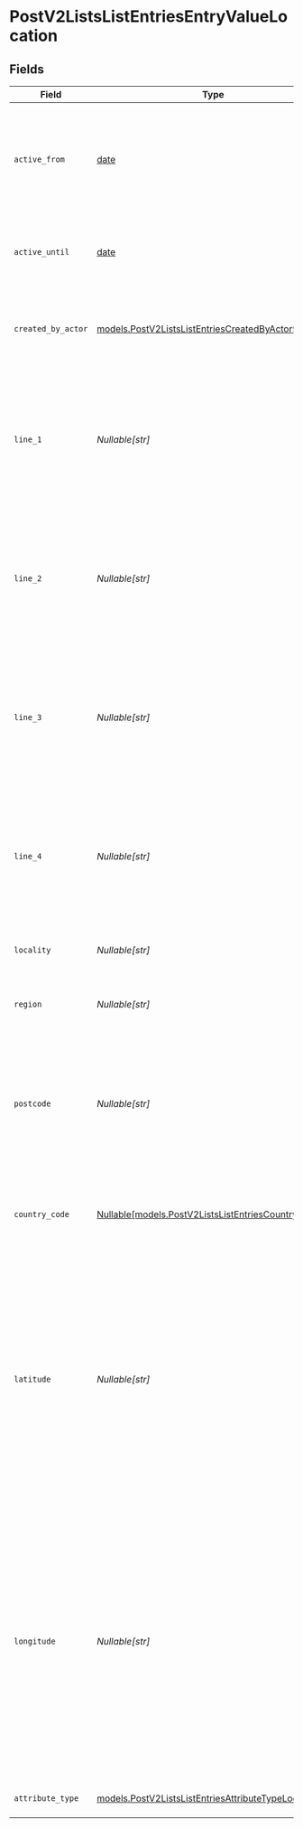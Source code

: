 # PostV2ListsListEntriesEntryValueLocation


## Fields

| Field                                                                                                                                                                                                                                                                                                      | Type                                                                                                                                                                                                                                                                                                       | Required                                                                                                                                                                                                                                                                                                   | Description                                                                                                                                                                                                                                                                                                | Example                                                                                                                                                                                                                                                                                                    |
| ---------------------------------------------------------------------------------------------------------------------------------------------------------------------------------------------------------------------------------------------------------------------------------------------------------- | ---------------------------------------------------------------------------------------------------------------------------------------------------------------------------------------------------------------------------------------------------------------------------------------------------------- | ---------------------------------------------------------------------------------------------------------------------------------------------------------------------------------------------------------------------------------------------------------------------------------------------------------- | ---------------------------------------------------------------------------------------------------------------------------------------------------------------------------------------------------------------------------------------------------------------------------------------------------------- | ---------------------------------------------------------------------------------------------------------------------------------------------------------------------------------------------------------------------------------------------------------------------------------------------------------- |
| `active_from`                                                                                                                                                                                                                                                                                              | [date](https://docs.python.org/3/library/datetime.html#date-objects)                                                                                                                                                                                                                                       | :heavy_check_mark:                                                                                                                                                                                                                                                                                         | The point in time at which this value was made "active". `active_from` can be considered roughly analogous to `created_at`.                                                                                                                                                                                | 2023-01-01T15:00:00.000000000Z                                                                                                                                                                                                                                                                             |
| `active_until`                                                                                                                                                                                                                                                                                             | [date](https://docs.python.org/3/library/datetime.html#date-objects)                                                                                                                                                                                                                                       | :heavy_check_mark:                                                                                                                                                                                                                                                                                         | The point in time at which this value was deactivated. If `null`, the value is active.                                                                                                                                                                                                                     | 2023-01-01T15:00:00.000000000Z                                                                                                                                                                                                                                                                             |
| `created_by_actor`                                                                                                                                                                                                                                                                                         | [models.PostV2ListsListEntriesCreatedByActor9](../models/postv2listslistentriescreatedbyactor9.md)                                                                                                                                                                                                         | :heavy_check_mark:                                                                                                                                                                                                                                                                                         | The actor that created this value.                                                                                                                                                                                                                                                                         | {<br/>"type": "workspace-member",<br/>"id": "50cf242c-7fa3-4cad-87d0-75b1af71c57b"<br/>}                                                                                                                                                                                                                   |
| `line_1`                                                                                                                                                                                                                                                                                                   | *Nullable[str]*                                                                                                                                                                                                                                                                                            | :heavy_check_mark:                                                                                                                                                                                                                                                                                         | The first line of the address. Note that this value is not currently represented in the UI but will be persisted and readable through API calls.                                                                                                                                                           | 1 Infinite Loop                                                                                                                                                                                                                                                                                            |
| `line_2`                                                                                                                                                                                                                                                                                                   | *Nullable[str]*                                                                                                                                                                                                                                                                                            | :heavy_check_mark:                                                                                                                                                                                                                                                                                         | The second line of the address. Note that this value is not currently represented in the UI but will be persisted and readable through API calls.                                                                                                                                                          | Block 1                                                                                                                                                                                                                                                                                                    |
| `line_3`                                                                                                                                                                                                                                                                                                   | *Nullable[str]*                                                                                                                                                                                                                                                                                            | :heavy_check_mark:                                                                                                                                                                                                                                                                                         | The third line of the address. Note that this value is not currently represented in the UI but will be persisted and readable through API calls.                                                                                                                                                           | Hilldrop Estate                                                                                                                                                                                                                                                                                            |
| `line_4`                                                                                                                                                                                                                                                                                                   | *Nullable[str]*                                                                                                                                                                                                                                                                                            | :heavy_check_mark:                                                                                                                                                                                                                                                                                         | The fourth line of the address. Note that this value is not currently represented in the UI but will be persisted and readable through API calls.                                                                                                                                                          | Westborough                                                                                                                                                                                                                                                                                                |
| `locality`                                                                                                                                                                                                                                                                                                 | *Nullable[str]*                                                                                                                                                                                                                                                                                            | :heavy_check_mark:                                                                                                                                                                                                                                                                                         | The town, neighborhood or area the location is in.                                                                                                                                                                                                                                                         | Cupertino                                                                                                                                                                                                                                                                                                  |
| `region`                                                                                                                                                                                                                                                                                                   | *Nullable[str]*                                                                                                                                                                                                                                                                                            | :heavy_check_mark:                                                                                                                                                                                                                                                                                         | The state, county, province or region that the location is in.                                                                                                                                                                                                                                             | CA                                                                                                                                                                                                                                                                                                         |
| `postcode`                                                                                                                                                                                                                                                                                                 | *Nullable[str]*                                                                                                                                                                                                                                                                                            | :heavy_check_mark:                                                                                                                                                                                                                                                                                         | The postcode or zip code for the location. Note that this value is not currently represented in the UI but will be persisted and readable through API calls.}                                                                                                                                              | 95014                                                                                                                                                                                                                                                                                                      |
| `country_code`                                                                                                                                                                                                                                                                                             | [Nullable[models.PostV2ListsListEntriesCountryCode1]](../models/postv2listslistentriescountrycode1.md)                                                                                                                                                                                                     | :heavy_check_mark:                                                                                                                                                                                                                                                                                         | The ISO 3166-1 alpha-2 country code for the country this location is in.                                                                                                                                                                                                                                   | US                                                                                                                                                                                                                                                                                                         |
| `latitude`                                                                                                                                                                                                                                                                                                 | *Nullable[str]*                                                                                                                                                                                                                                                                                            | :heavy_check_mark:                                                                                                                                                                                                                                                                                         | The latitude of the location. Validated by the regular expression `/^[-+]?([1-8]?\d(\.\d+)?\|90(\.0+)?)$/`. Values are stored with up to 9 decimal places of precision. Note that this value is not currently represented in the UI but will be persisted and readable through API calls.}                 | 37.331741                                                                                                                                                                                                                                                                                                  |
| `longitude`                                                                                                                                                                                                                                                                                                | *Nullable[str]*                                                                                                                                                                                                                                                                                            | :heavy_check_mark:                                                                                                                                                                                                                                                                                         | The longitude of the location. Validated by the regular expression `/^[-+]?(180(\.0+)?\|((1[0-7]\d)\|([1-9]?\d))(\.\d+)?)$/`. Values are stored with up to 9 decimal places of precision. Note that this value is not currently represented in the UI but will be persisted and readable through API calls.} | -122.030333                                                                                                                                                                                                                                                                                                |
| `attribute_type`                                                                                                                                                                                                                                                                                           | [models.PostV2ListsListEntriesAttributeTypeLocation](../models/postv2listslistentriesattributetypelocation.md)                                                                                                                                                                                             | :heavy_check_mark:                                                                                                                                                                                                                                                                                         | The attribute type of the value.                                                                                                                                                                                                                                                                           | location                                                                                                                                                                                                                                                                                                   |